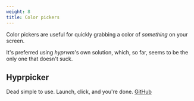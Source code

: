 ```yaml
---
weight: 8
title: Color pickers
---
```


Color pickers are useful for quickly grabbing a color of _something_ on your
screen.

It's preferred using _hyprwm_'s own solution, which, so far, seems to be the
only one that doesn't suck.

## Hyprpicker

Dead simple to use. Launch, click, and you're done.
[GitHub](https://github.com/hyprwm/hyprpicker)
